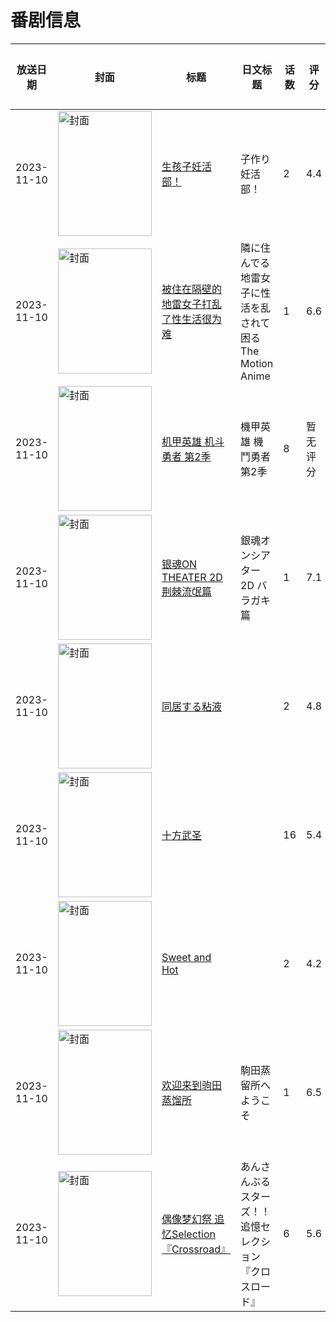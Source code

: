 # 番剧信息

|放送日期|封面|标题|日文标题|话数|评分|评分人数|
|---|---|---|---|---|---|---|
|2023-11-10|<img src="https://bangumi.tv/img/no_icon_subject.png" alt="封面" style="width:150px;height:200px;object-fit:cover;">|[生孩子妊活部！](https://bangumi.tv/subject/443386)|子作り妊活部！|2|4.4|65人评分|
|2023-11-10|<img src="https://bangumi.tv/img/no_icon_subject.png" alt="封面" style="width:150px;height:200px;object-fit:cover;">|[被住在隔壁的地雷女子打乱了性生活很为难](https://bangumi.tv/subject/465169)|隣に住んでる地雷女子に性活を乱されて困る The Motion Anime|1|6.6|10人评分|
|2023-11-10|<img src="https://lain.bgm.tv/pic/cover/c/05/ad/463539_17808.jpg" alt="封面" style="width:150px;height:200px;object-fit:cover;">|[机甲英雄 机斗勇者 第2季](https://bangumi.tv/subject/463539)|機甲英雄 機鬥勇者 第2季|8|暂无评分|少于10人评分|
|2023-11-10|<img src="https://lain.bgm.tv/pic/cover/c/84/b4/453179_1njn0.jpg" alt="封面" style="width:150px;height:200px;object-fit:cover;">|[银魂ON THEATER 2D 荆棘流氓篇](https://bangumi.tv/subject/453179)|銀魂オンシアター2D バラガキ篇|1|7.1|15人评分|
|2023-11-10|<img src="https://bangumi.tv/img/no_icon_subject.png" alt="封面" style="width:150px;height:200px;object-fit:cover;">|[同居する粘液](https://bangumi.tv/subject/449747)||2|4.8|134人评分|
|2023-11-10|<img src="https://lain.bgm.tv/pic/cover/c/cb/18/405263_9fCa3.jpg" alt="封面" style="width:150px;height:200px;object-fit:cover;">|[十方武圣](https://bangumi.tv/subject/405263)||16|5.4|13人评分|
|2023-11-10|<img src="https://bangumi.tv/img/no_icon_subject.png" alt="封面" style="width:150px;height:200px;object-fit:cover;">|[Sweet and Hot](https://bangumi.tv/subject/453813)||2|4.2|63人评分|
|2023-11-10|<img src="https://lain.bgm.tv/pic/cover/c/af/0d/432583_837Yx.jpg" alt="封面" style="width:150px;height:200px;object-fit:cover;">|[欢迎来到驹田蒸馏所](https://bangumi.tv/subject/432583)|駒田蒸留所へようこそ|1|6.5|556人评分|
|2023-11-10|<img src="https://lain.bgm.tv/pic/cover/c/fa/df/432044_u49tV.jpg" alt="封面" style="width:150px;height:200px;object-fit:cover;">|[偶像梦幻祭 追忆Selection『Crossroad』](https://bangumi.tv/subject/432044)|あんさんぶるスターズ！！追憶セレクション『クロスロード』|6|5.6|12人评分|
